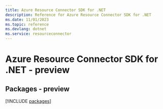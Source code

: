 ```yaml
---
title: Azure Resource Connector SDK for .NET
description: Reference for Azure Resource Connector SDK for .NET
ms.date: 11/01/2023
ms.topic: reference
ms.devlang: dotnet
ms.service: resourceconnector
---
```

# Azure Resource Connector SDK for .NET - preview
## Packages - preview
[!INCLUDE [packages](resource-connector-index.md)]